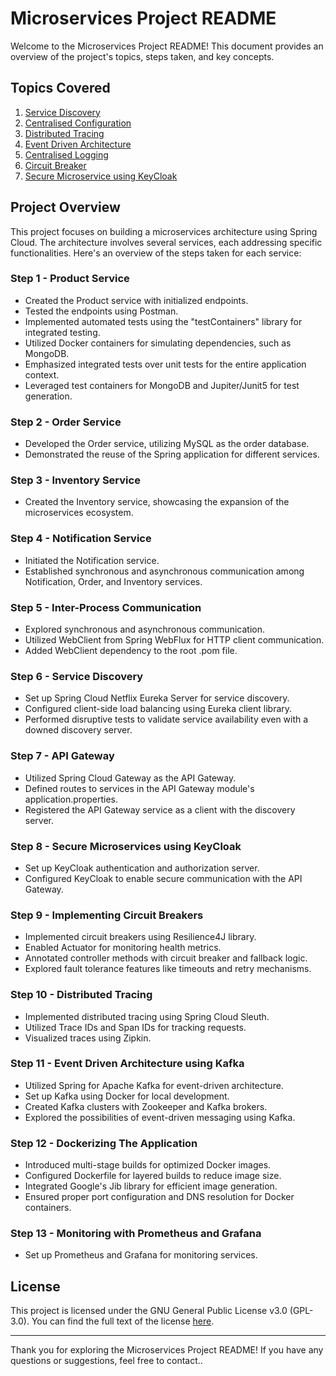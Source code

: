 # Microservices Project README

Welcome to the Microservices Project README! This document provides an overview of the project's topics, steps taken, and key concepts.

## Topics Covered

1. [Service Discovery](#service-discovery)
2. [Centralised Configuration](#centralised-configuration)
3. [Distributed Tracing](#distributed-tracing)
4. [Event Driven Architecture](#event-driven-architecture)
5. [Centralised Logging](#centralised-logging)
6. [Circuit Breaker](#circuit-breaker)
7. [Secure Microservice using KeyCloak](#secure-microservice-using-keycloak)

## Project Overview

This project focuses on building a microservices architecture using Spring Cloud. The architecture involves several services, each addressing specific functionalities. Here's an overview of the steps taken for each service:

### Step 1 - Product Service

- Created the Product service with initialized endpoints.
- Tested the endpoints using Postman.
- Implemented automated tests using the "testContainers" library for integrated testing.
- Utilized Docker containers for simulating dependencies, such as MongoDB.
- Emphasized integrated tests over unit tests for the entire application context.
- Leveraged test containers for MongoDB and Jupiter/Junit5 for test generation.

### Step 2 - Order Service

- Developed the Order service, utilizing MySQL as the order database.
- Demonstrated the reuse of the Spring application for different services.

### Step 3 - Inventory Service

- Created the Inventory service, showcasing the expansion of the microservices ecosystem.

### Step 4 - Notification Service

- Initiated the Notification service.
- Established synchronous and asynchronous communication among Notification, Order, and Inventory services.

### Step 5 - Inter-Process Communication

- Explored synchronous and asynchronous communication.
- Utilized WebClient from Spring WebFlux for HTTP client communication.
- Added WebClient dependency to the root .pom file.

### Step 6 - Service Discovery

- Set up Spring Cloud Netflix Eureka Server for service discovery.
- Configured client-side load balancing using Eureka client library.
- Performed disruptive tests to validate service availability even with a downed discovery server.

### Step 7 - API Gateway

- Utilized Spring Cloud Gateway as the API Gateway.
- Defined routes to services in the API Gateway module's application.properties.
- Registered the API Gateway service as a client with the discovery server.

### Step 8 - Secure Microservices using KeyCloak

- Set up KeyCloak authentication and authorization server.
- Configured KeyCloak to enable secure communication with the API Gateway.

### Step 9 - Implementing Circuit Breakers

- Implemented circuit breakers using Resilience4J library.
- Enabled Actuator for monitoring health metrics.
- Annotated controller methods with circuit breaker and fallback logic.
- Explored fault tolerance features like timeouts and retry mechanisms.

### Step 10 - Distributed Tracing

- Implemented distributed tracing using Spring Cloud Sleuth.
- Utilized Trace IDs and Span IDs for tracking requests.
- Visualized traces using Zipkin.

### Step 11 - Event Driven Architecture using Kafka

- Utilized Spring for Apache Kafka for event-driven architecture.
- Set up Kafka using Docker for local development.
- Created Kafka clusters with Zookeeper and Kafka brokers.
- Explored the possibilities of event-driven messaging using Kafka.

### Step 12 - Dockerizing The Application

- Introduced multi-stage builds for optimized Docker images.
- Configured Dockerfile for layered builds to reduce image size.
- Integrated Google's Jib library for efficient image generation.
- Ensured proper port configuration and DNS resolution for Docker containers.

### Step 13 - Monitoring with Prometheus and Grafana

- Set up Prometheus and Grafana for monitoring services.


## License

This project is licensed under the GNU General Public License v3.0 (GPL-3.0). You can find the full text of the license [here](https://www.gnu.org/licenses/gpl-3.0.en.html).

---

Thank you for exploring the Microservices Project README! If you have any questions or suggestions, feel free to contact..
